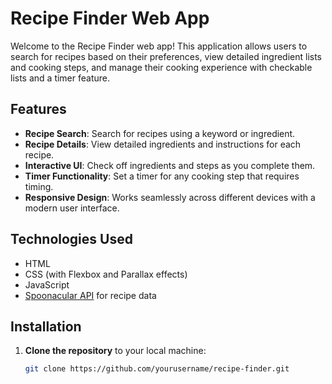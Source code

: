 # Recipe Finder Web App

Welcome to the Recipe Finder web app! This application allows users to search for recipes based on their preferences, view detailed ingredient lists and cooking steps, and manage their cooking experience with checkable lists and a timer feature.

## Features

- **Recipe Search**: Search for recipes using a keyword or ingredient.
- **Recipe Details**: View detailed ingredients and instructions for each recipe.
- **Interactive UI**: Check off ingredients and steps as you complete them.
- **Timer Functionality**: Set a timer for any cooking step that requires timing.
- **Responsive Design**: Works seamlessly across different devices with a modern user interface.

## Technologies Used

- HTML
- CSS (with Flexbox and Parallax effects)
- JavaScript
- [Spoonacular API](https://spoonacular.com/food-api) for recipe data

## Installation

1. **Clone the repository** to your local machine:
   ```bash
   git clone https://github.com/yourusername/recipe-finder.git
